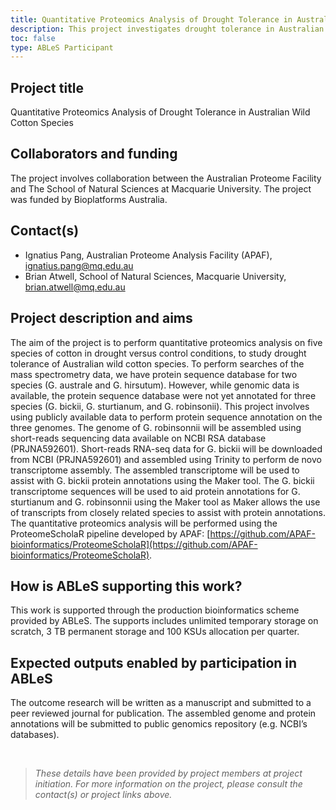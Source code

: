 ```yaml
---
title: Quantitative Proteomics Analysis of Drought Tolerance in Australian Wild Cotton Species
description: This project investigates drought tolerance in Australian wild cotton species through quantitative proteomics analysis, comparing protein expression under drought and normal conditions. We will annotate protein sequences for three species using publicly available genomic and transcriptomic data, aiding our understanding of their drought response mechanisms.
toc: false
type: ABLeS Participant
---
```


## Project title

Quantitative Proteomics Analysis of Drought Tolerance in Australian Wild Cotton Species

## Collaborators and funding

The project involves collaboration between the Australian Proteome Facility and The School of Natural Sciences at Macquarie University.
The project was funded by Bioplatforms Australia.

## Contact(s)

- Ignatius Pang, Australian Proteome Analysis Facility (APAF), <ignatius.pang@mq.edu.au>
- Brian Atwell, School of Natural Sciences, Macquarie University, <brian.atwell@mq.edu.au> 

## Project description and aims

The aim of the project is to perform quantitative proteomics analysis on five species of cotton in drought versus control conditions, to study drought tolerance of Australian wild cotton species. To perform searches of the mass spectrometry data, we have protein sequence database for two species (G. australe and G. hirsutum). However, while genomic data is available, the protein sequence database were not yet annotated for three species (G. bickii, G. sturtianum, and G. robinsonii). This project involves using publicly available data to perform protein sequence annotation on the three genomes. The genome of G. robinsonnii will be assembled using short-reads sequencing data available on NCBI RSA database (PRJNA592601). Short-reads RNA-seq data for G. bickii will be downloaded from NCBI (PRJNA592601) and assembled using Trinity to perform de novo transcriptome assembly. The assembled transcriptome will be used to assist with G. bickii protein annotations using the Maker tool. The G. bickii transcriptome sequences will be used to aid protein annotations for G. sturtianum and G. robinsonnii using the Maker tool as Maker allows the use of transcripts from closely related species to assist with protein annotations. The quantitative proteomics analysis will be performed using the ProteomeScholaR pipeline developed by APAF: [https://github.com/APAF-bioinformatics/ProteomeScholaR](https://github.com/APAF-bioinformatics/ProteomeScholaR).

## How is ABLeS supporting this work?

This work is supported through the production bioinformatics scheme provided by ABLeS. The supports includes unlimited temporary storage on scratch, 3 TB permanent storage and 100 KSUs allocation per quarter.

## Expected outputs enabled by participation in ABLeS

The outcome research will be written as a manuscript and submitted to a peer reviewed journal for publication. The assembled genome and protein annotations will be submitted to public genomics repository (e.g. NCBI’s databases). 

<br/>

> _These details have been provided by project members at project initiation. For more information on the project, please consult the contact(s) or project links above._
